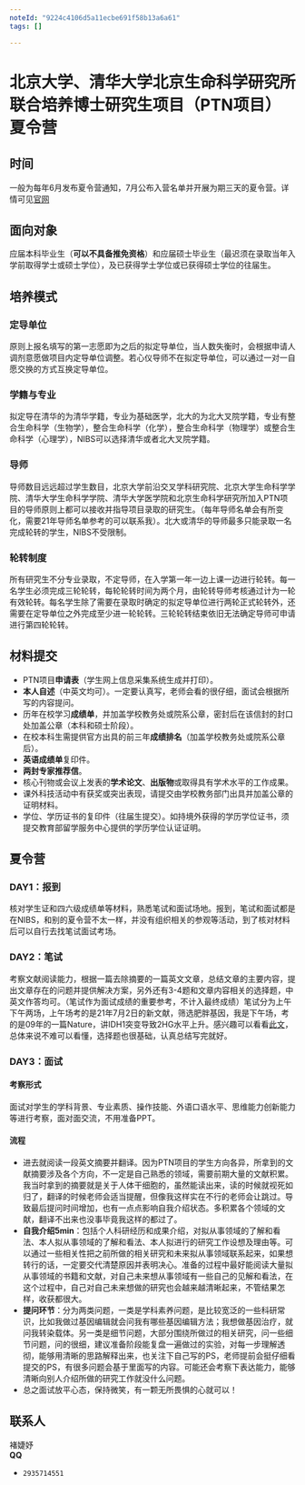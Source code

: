 ```yaml
---
noteId: "9224c4106d5a11ecbe691f58b13a6a61"
tags: []

---
```


# 北京大学、清华大学北京生命科学研究所联合培养博士研究生项目（PTN项目）夏令营

## 时间

一般为每年6月发布夏令营通知，7月公布入营名单并开展为期三天的夏令营。详情可见[官网](http://www.nibs.ac.cn/yjsjylist.php?cid=8&sid=26&zid=81)

## 面向对象

应届本科毕业生（**可以不具备推免资格**）和应届硕士毕业生（最迟须在录取当年入学前取得学士或硕士学位），及已获得学士学位或已获得硕士学位的往届生。

## 培养模式

### 定导单位

原则上报名填写的第一志愿即为之后的拟定导单位，当人数失衡时，会根据申请人调剂意愿做项目内定导单位调整。若心仪导师不在拟定导单位，可以通过一对一自愿交换的方式互换定导单位。

### 学籍与专业

拟定导在清华的为清华学籍，专业为基础医学，北大的为北大叉院学籍，专业有整合生命科学（生物学），整合生命科学（化学），整合生命科学（物理学）或整合生命科学（心理学），NIBS可以选择清华或者北大叉院学籍。

### 导师

导师数目远远超过学生数目，北京大学前沿交叉学科研究院、北京大学生命科学学院、清华大学生命科学学院、清华大学医学院和北京生命科学研究所加入PTN项目的导师原则上都可以接收并指导项目录取的研究生。（每年导师名单会有所变化，需要21年导师名单参考的可以联系我）。北大或清华的导师最多只能录取一名完成轮转的学生，NIBS不受限制。

### 轮转制度

所有研究生不分专业录取，不定导师，在入学第一年一边上课一边进行轮转。每一名学生必须完成三轮轮转，每轮轮转时间为两个月，由轮转导师考核通过计为一轮有效轮转。每名学生除了需要在录取时确定的拟定导单位进行两轮正式轮转外，还需要在定导单位之外完成至少进一轮轮转。三轮轮转结束依旧无法确定导师可申请进行第四轮轮转。

## 材料提交

* PTN项目**申请表**（学生网上信息采集系统生成并打印）。
* **本人自述**（中英文均可）。一定要认真写，老师会看的很仔细，面试会根据所写的内容提问。
* 历年在校学习**成绩单**，并加盖学校教务处或院系公章，密封后在该信封的封口处加盖公章（本科和硕士阶段）。
* 在校本科生需提供官方出具的前三年**成绩排名**（加盖学校教务处或院系公章后）。
* **英语成绩单**复印件。
* **两封专家推荐信**。
* 核心刊物或会议上发表的**学术论文**、**出版物**或取得具有学术水平的工作成果。
* 课外科技活动中有获奖或突出表现，请提交由学校教务部门出具并加盖公章的证明材料。
* 学位、学历证书的复印件（往届生提交）。如持境外获得的学历学位证书，须提交教育部留学服务中心提供的学历学位认证证明。

## 夏令营

### DAY1：报到

核对学生证和四六级成绩单等材料，熟悉笔试和面试场地。报到，笔试和面试都是在NIBS，和别的夏令营不太一样，并没有组织相关的参观等活动，到了核对材料后可以自行去找笔试面试考场。

### DAY2：笔试

考察文献阅读能力，根据一篇去除摘要的一篇英文文章，总结文章的主要内容，提出文章存在的问题并提供解决方案，另外还有3-4题和文章内容相关的选择题，中英文作答均可。（笔试作为面试成绩的重要参考，不计入最终成绩）笔试分为上午下午两场，上午场考的是21年7月2日的新文献，筛选肥胖基因，我是下午场，考的是09年的一篇Nature，讲IDH1突变导致2HG水平上升。感兴趣可以看看[此文](https://pubmed.ncbi.nlm.nih.gov/19935646/)，总体来说不难可以看懂，选择题也很基础，认真总结写完就好。

### DAY3：面试

#### 考察形式

面试对学生的学科背景、专业素质、操作技能、外语口语水平、思维能力创新能力等进行考察，面对面交流，不用准备PPT。

#### 流程

* 进去就阅读一段英文摘要并翻译。因为PTN项目的学生方向各异，所拿到的文献摘要涉及各个方向，不一定是自己熟悉的领域，需要前期大量的文献积累。我当时拿到的摘要就是关于人体干细胞的，虽然能读出来，读的时候就视死如归了，翻译的时候老师会适当提醒，但像我这样实在不行的老师会让跳过。导致最后提问时间增加，也有一点点影响自我介绍状态。多积累各个领域的文献，翻译不出来也没事毕竟我这样的都过了。
* **自我介绍5min**：包括个人科研经历和成果介绍，对拟从事领域的了解和看法、本人拟从事领域的了解和看法、本人拟进行的研究工作设想及理由等。可以通过一些相关性把之前所做的相关研究和未来拟从事领域联系起来，如果想转行的话，一定要交代清楚原因并表明决心。准备的过程中最好能阅读大量拟从事领域的书籍和文献，对自己未来想从事领域有一些自己的见解和看法，在这个过程中，自己对自己未来想做的研究也会越来越清晰起来，不管结果怎样，收获都很大。
* **提问环节**：分为两类问题，一类是学科素养问题，是比较宽泛的一些科研常识，比如我做过基因编辑就会问我有哪些基因编辑方法；我想做基因治疗，就问我转染载体。另一类是细节问题，大部分围绕所做过的相关研究，问一些细节问题，问的很细，建议准备阶段能复盘一遍做过的实验，对每一步理解透彻，能够用清晰的思路解释出来，也关注下自己写的PS，老师提前会挺仔细看提交的PS，有很多问题会基于里面写的内容。可能还会考察下表达能力，能够清晰向别人介绍所做的研究工作就没什么问题。
* 总之面试放平心态，保持微笑，有一颗无所畏惧的心就可以！

## 联系人
褚婕妤  
**QQ**

*     2935714551
